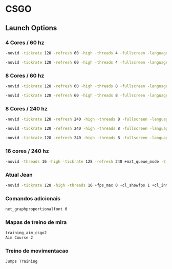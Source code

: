 # CSGO

## Launch Options

### 4 Cores / 60 hz

```sh
-novid -tickrate 128 -refresh 60 -high -threads 4 -fullscreen -language english -nojoy -nod3d9ex1 +cl_forcepreload 1

-novid -tickrate 128 -refresh 60 -high -threads 4 -fullscreen -language english -nojoy
```

### 8 Cores / 60 hz

```sh
-novid -tickrate 128 -refresh 60 -high -threads 8 -fullscreen -language english -nojoy -nod3d9ex1 +cl_forcepreload 1

-novid -tickrate 128 -refresh 60 -high -threads 8 -fullscreen -language english -nojoy
```

### 8 Cores / 240 hz

```sh
-novid -tickrate 128 -refresh 240 -high -threads 8 -fullscreen -language english -nojoy -nod3d9ex1 +cl_forcepreload 1

-novid -tickrate 128 -refresh 240 -high -threads 8 -fullscreen -language english -nojoy

-novid -tickrate 128 -refresh 240 -high -threads 8 -fullscreen -language english -nojoy -nod3d9ex1 +cl_forcepreload 1 +rate 198000 +mat_queue_mode -2
```

### 16 cores / 240 hz

```sh
-novid -threads 16 -high -tickrate 128 -refresh 240 +mat_queue_mode -2 +fps_max 300 +r_dynamic 0 +cl_forcepreload 1
```
### Atual Jean

```sh
-novid -tickrate 128 -high -threads 16 +fps_max 0 +cl_showfps 1 +cl_interp 0 +cl_interp_ratio 1 +rate 128000 +cl_updaterate 128 +cl_cmdrate 128 +mat_queue_mode 2 -freq 240 -refresh 240 +cl_forcepreload 1 -nod3d9ex -nojoy
```


### Comandos adicionais
```sh
net_graphproportionalfont 0
```

### Mapas de treino de mira

```sh
training_aim_csgo2
Aim Course 2
```

### Treino de movimentacao

```sh
Jumps Training
```
